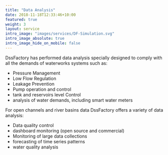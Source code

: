 ```yaml
---
title: "Data Analysis"
date: 2018-11-18T12:33:46+10:00
featured: true
weight: 3
layout: service
intro_image: "images/services/DF-Simulation.svg"
intro_image_absolute: true
intro_image_hide_on_mobile: false
---
```


DssFactory has performed data analysis specially designed to comply with all the demands of waterworks systems such as: 
- Pressure Management
- Low Flow Regulation
- Leakage Prevention
- Pump operation and control
- tank and reservoirs level Control
- analysis of water demands, including smart water meters


For open channels and river basins data DssFactory offers a variety of data analysis:
- Data quality control
- dashboard monitoring (open source and commercial)
- Monitoring of large data collections
- forecasting of time series patterns
- water quality analysis


